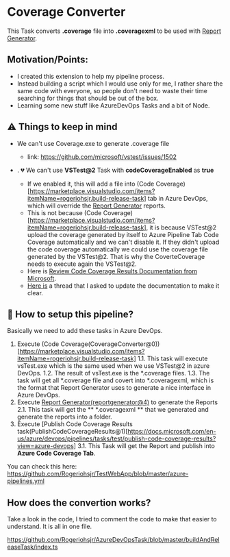 # Coverage Converter
This Task converts **.coverage** file into **.coveragexml** to be used with [Report Generator](https://marketplace.visualstudio.com/items?itemName=Palmmedia.reportgenerator).

## Motivation/Points:
- I created this extension to help my pipeline process.
- Instead building a script which I would use only for me, I rather share the same code with everyone, so people don't need to waste their time searching for things that should be out of the box.
- Learning some new stuff like AzureDevOps Tasks and a bit of Node.

## :warning: Things to keep in mind
- We can't use Coverage.exe to generate .coverage file
    - link: https://github.com/microsoft/vstest/issues/1502

- . :broken_heart: We can't use **VSTest@2** Task with **codeCoverageEnabled** as **true**
    - If we enabled it, this will add a file into (Code Coverage)[https://marketplace.visualstudio.com/items?itemName=rogeriohsjr.build-release-task] tab in Azure DevOps, which will override the [Report Generator](https://marketplace.visualstudio.com/items?itemName=Palmmedia.reportgenerator) reports.
    - This is not because (Code Coverage)[https://marketplace.visualstudio.com/items?itemName=rogeriohsjr.build-release-task], it is because VSTest@2 upload the coverage generated by itself to Azure Pipeline Tab Code Coverage automatically and we can't disable it. If they didn't upload the code coverage automatically we could use the coverage file generated by the VSTest@2. That is why the CoverteCoverage needs to execute again the VSTest@2.
    - Here is [Review Code Coverage Results Documentation from Microsoft](https://docs.microsoft.com/en-us/azure/devops/pipelines/test/review-code-coverage-results?view=azure-devops).
    - [Here is](https://github.com/MicrosoftDocs/azure-devops-docs/issues/6461#issuecomment-558358640) a thread that I asked to update the documentation to make it clear.


## :triangular_ruler: How to setup this pipeline?

Basically we need to add these tasks in Azure DevOps.
1. Execute (Code Coverage(CoverageConverter@0))[https://marketplace.visualstudio.com/items?itemName=rogeriohsjr.build-release-task]
1.1. This task will execute vsTest.exe which is the same used when we use VSTest@2 in azure DevOps.
1.2. The result of vsTest.exe is the *.coverage files.
1.3. The task will get all *.coverage file and covert into *.coveragexml, which is the format that Report Generator uses to generate a nice interface in Azure DevOps.
2. Execute [Report Generator(reportgenerator@4)](https://marketplace.visualstudio.com/items?itemName=Palmmedia.reportgenerator) to generate the Reports
2.1. This task will get the ** *.coveragexml ** that we generated and generate the reports into a folder.
3. Execute [Publish Code Coverage Results task(PublishCodeCoverageResults@1)[https://docs.microsoft.com/en-us/azure/devops/pipelines/tasks/test/publish-code-coverage-results?view=azure-devops]
3.1. This Task will get the Report and publish into **Azure Code Coverage Tab**.

You can check this here:
https://github.com/Rogeriohsjr/TestWebApp/blob/master/azure-pipelines.yml




## How does the convertion works?

Take a look in the code, I tried to comment the code to make that easier to understand. It is all in one file.

https://github.com/Rogeriohsjr/AzureDevOpsTask/blob/master/buildAndReleaseTask/index.ts
